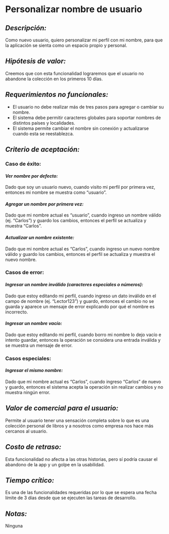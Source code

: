 # Personalizar nombre de usuario

## **_Descripción:_**

Como nuevo usuario, quiero personalizar mi perfil con mi nombre, para que la aplicación se sienta como un espacio propio y personal.

## **_Hipótesis de valor:_**

Creemos que con esta funcionalidad lograremos que el usuario no abandone la colección en los primeros 10 días.

## **_Requerimientos no funcionales:_**

-   El usuario no debe realizar más de tres pasos para agregar o cambiar su nombre.
-   El sistema debe permitir caracteres globales para soportar nombres de distintos países y localidades.
-   El sistema permite cambiar el nombre sin conexión y actualizarse cuando esta se reestablezca.

## **_Criterio de aceptación:_**

### **Caso de éxito:**

#### _Ver nombre por defecto:_

Dado que soy un usuario nuevo, cuando visito mi perfil por primera vez, entonces mi nombre se muestra como “usuario”.

#### _Agregar un nombre por primera vez:_

Dado que mi nombre actual es “usuario”, cuando ingreso un nombre válido (ej. “Carlos”) y guardo los cambios, entonces el perfil se actualiza y muestra “Carlos”.

#### _Actualizar un nombre existente:_

Dado que mi nombre actual es “Carlos”, cuando ingreso un nuevo nombre válido y guardo los cambios, entonces el perfil se actualiza y muestra el nuevo nombre.

### **Casos de error:**

#### _Ingresar un nombre inválido (caracteres especiales o números):_

Dado que estoy editando mi perfil, cuando ingreso un dato inválido en el campo de nombre (ej. “Lector123”) y guardo, entonces el cambio no se guarda y aparece un mensaje de error explicando por qué el nombre es incorrecto.

#### _Ingresar un nombre vacío:_

Dado que estoy editando mi perfil, cuando borro mi nombre lo dejo vacío e intento guardar, entonces la operación se considera una entrada inválida y se muestra un mensaje de error.

### **Casos especiales:**

#### _Ingresar el mismo nombre:_

Dado que mi nombre actual es “Carlos”, cuando ingreso “Carlos” de nuevo y guardo, entonces el sistema acepta la operación sin realizar cambios y no muestra ningún error.

## **_Valor de comercial para el usuario:_**

Permite al usuario tener una sensación completa sobre lo que es una colección personal de libros y a nosotros como empresa nos hace más cercanos al usuario.

## **_Costo de retraso:_**

Esta funcionalidad no afecta a las otras historias, pero sí podría causar el abandono de la app y un golpe en la usabilidad.

## **_Tiempo crítico:_**

Es una de las funcionalidades requeridas por lo que se espera una fecha límite de 3 días desde que se ejecuten las tareas de desarrollo.

## **_Notas:_**

Ninguna
